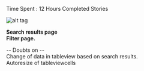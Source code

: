 
Time Spent : 12 Hours
Completed Stories

![alt tag](http://g.recordit.co/tkTxjziUjX.gif)

**Search results page**    
**Filter page.** 
  
-- Doubts on  --   
Change of data in tableview based on search results.  
Autoresize of tableviewcells  
